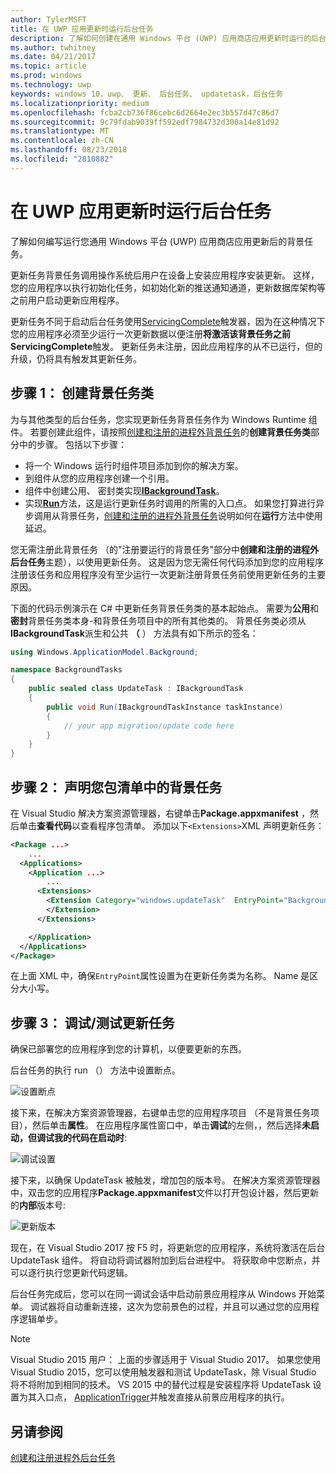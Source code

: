 ```yaml
---
author: TylerMSFT
title: 在 UWP 应用更新时运行后台任务
description: 了解如何创建在通用 Windows 平台 (UWP) 应用商店应用更新时运行的后台任务。
ms.author: twhitney
ms.date: 04/21/2017
ms.topic: article
ms.prod: windows
ms.technology: uwp
keywords: windows 10，uwp、 更新、 后台任务、 updatetask，后台任务
ms.localizationpriority: medium
ms.openlocfilehash: fcba2cb736f86cebc6d2664e2ec3b557d47c86d7
ms.sourcegitcommit: 9c79fdab9039ff592edf7984732d300a14e81d92
ms.translationtype: MT
ms.contentlocale: zh-CN
ms.lasthandoff: 08/23/2018
ms.locfileid: "2810882"
---
```

# <a name="run-a-background-task-when-your-uwp-app-is-updated"></a>在 UWP 应用更新时运行后台任务

了解如何编写运行您通用 Windows 平台 (UWP) 应用商店应用更新后的背景任务。

更新任务背景任务调用操作系统后用户在设备上安装应用程序安装更新。 这样，您的应用程序以执行初始化任务，如初始化新的推送通知通道，更新数据库架构等之前用户启动更新应用程序。

更新任务不同于启动后台任务使用[ServicingComplete](https://docs.microsoft.com/uwp/api/Windows.ApplicationModel.Background.SystemTriggerType)触发器，因为在这种情况下您的应用程序必须至少运行一次更新数据以便注册**将激活该背景任务之前ServicingComplete**触发。  更新任务未注册，因此应用程序的从不已运行，但的升级，仍将具有触发其更新任务。

## <a name="step-1-create-the-background-task-class"></a>步骤 1： 创建背景任务类

为与其他类型的后台任务，您实现更新任务背景任务作为 Windows Runtime 组件。 若要创建此组件，请按照[创建和注册的进程外背景任务](https://docs.microsoft.com/windows/uwp/launch-resume/create-and-register-a-background-task)的**创建背景任务类**部分中的步骤。 包括以下步骤：

- 将一个 Windows 运行时组件项目添加到你的解决方案。
- 到组件从您的应用程序创建一个引用。
- 组件中创建公用、 密封类实现[**IBackgroundTask**](https://msdn.microsoft.com/library/windows/apps/br224794)。
- 实现[**Run**](https://msdn.microsoft.com/library/windows/apps/br224811)方法，这是运行更新任务时调用的所需的入口点。 如果您打算进行异步调用从背景任务，[创建和注册的进程外背景任务](https://docs.microsoft.com/windows/uwp/launch-resume/create-and-register-a-background-task)说明如何在**运行**方法中使用延迟。

您无需注册此背景任务 （的"注册要运行的背景任务"部分中**创建和注册的进程外后台任务**主题），以使用更新任务。 这是因为您无需任何代码添加到您的应用程序注册该任务和应用程序没有至少运行一次更新注册背景任务前使用更新任务的主要原因。

下面的代码示例演示在 C# 中更新任务背景任务类的基本起始点。 需要为**公用**和**密封**背景任务类本身-和背景任务项目中的所有其他类的。 背景任务类必须从**IBackgroundTask**派生和公共 **（** ） 方法具有如下所示的签名：

```cs
using Windows.ApplicationModel.Background;

namespace BackgroundTasks
{
    public sealed class UpdateTask : IBackgroundTask
    {
        public void Run(IBackgroundTaskInstance taskInstance)
        {
            // your app migration/update code here
        }
    }
}
```

## <a name="step-2-declare-your-background-task-in-the-package-manifest"></a>步骤 2： 声明您包清单中的背景任务

在 Visual Studio 解决方案资源管理器，右键单击**Package.appxmanifest** ，然后单击**查看代码**以查看程序包清单。 添加以下`<Extensions>`XML 声明更新任务：

```XML
<Package ...>
    ...
  <Applications>  
    <Application ...>  
        ...
      <Extensions>  
        <Extension Category="windows.updateTask"  EntryPoint="BackgroundTasks.UpdateTask">  
        </Extension>  
      </Extensions>

    </Application>  
  </Applications>  
</Package>
```

在上面 XML 中，确保`EntryPoint`属性设置为在更新任务类为名称。 Name 是区分大小写。

## <a name="step-3-debugtest-your-update-task"></a>步骤 3： 调试/测试更新任务

确保已部署您的应用程序到您的计算机，以便要更新的东西。

后台任务的执行 run （） 方法中设置断点。

![设置断点](images/run-func-breakpoint.png)

接下来，在解决方案资源管理器，右键单击您的应用程序项目 （不是背景任务项目），然后单击**属性**。 在应用程序属性窗口中，单击**调试**的左侧，，然后选择**未启动，但调试我的代码在启动时**:

![调试设置](images/do-not-launch-but-debug.png)

接下来，以确保 UpdateTask 被触发，增加包的版本号。 在解决方案资源管理器中，双击您的应用程序**Package.appxmanifest**文件以打开包设计器，然后更新的**内部**版本号:

![更新版本](images/bump-version.png)

现在，在 Visual Studio 2017 按 F5 时，将更新您的应用程序，系统将激活在后台 UpdateTask 组件。 将自动将调试器附加到后台进程中。 将获取命中您断点，并可以逐行执行您更新代码逻辑。

后台任务完成后，您可以在同一调试会话中启动前景应用程序从 Windows 开始菜单。 调试器将自动重新连接，这次为您前景色的过程，并且可以通过您的应用程序逻辑单步。

> [!NOTE]
> Visual Studio 2015 用户： 上面的步骤适用于 Visual Studio 2017。 如果您使用 Visual Studio 2015，您可以使用触发器和测试 UpdateTask，除 Visual Studio 将不将附加到相同的技术。 VS 2015 中的替代过程是安装程序将 UpdateTask 设置为其入口点， [ApplicationTrigger](https://docs.microsoft.com/windows/uwp/launch-resume/trigger-background-task-from-app)并触发直接从前景应用程序的执行。

## <a name="see-also"></a>另请参阅

[创建和注册进程外后台任务](https://docs.microsoft.com/windows/uwp/launch-resume/create-and-register-a-background-task)
